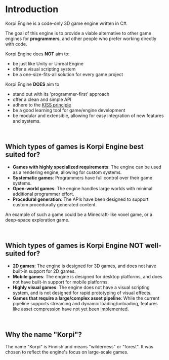 
# Introduction

Korpi Engine is a code-only 3D game engine written in C#.

The goal of this engine is to provide a viable alternative to other game engines for **programmers**,
and other people who prefer working directly with code.

Korpi Engine does **NOT** aim to:
- be just like Unity or Unreal Engine
- offer a visual scripting system
- be a one-size-fits-all solution for every game project

Korpi Engine **DOES** aim to
- stand out with its 'programmer-first' approach
- offer a clean and simple API
- adhere to the [KISS principle](https://en.m.wikipedia.org/wiki/KISS_principle)
- be a good learning tool for game/engine development
- be modular and extensible, allowing for easy integration of new features and systems.

<br/>

## Which types of games is Korpi Engine best suited for?

- **Games with highly specialized requirements**: The engine can be used as a rendering engine, allowing for custom systems.
- **Systematic games**: Programmers have full control over their game systems.
- **Open-world games**: The engine handles large worlds with minimal additional programmer effort.
- **Procedural generation**: The APIs have been designed to support custom procedurally generated content.

An example of such a game could be a Minecraft-like voxel game, or a deep-space exploration game.

<br/>

## Which types of games is Korpi Engine NOT well-suited for?

- **2D games**: The engine is designed for 3D games, and does not have built-in support for 2D games.
- **Mobile games**: The engine is designed for desktop platforms, and does not have built-in support for mobile platforms.
- **Highly visual games**: The engine does not have a visual scripting system, and is not designed for rapid prototyping of visual effects.
- **Games that require a large/complex asset pipeline**: While the current pipeline supports streaming and dynamic loading/unloading, features like asset compression have not yet been implemented.

<br/>

## Why the name "Korpi"?

The name "Korpi" is Finnish and means "wilderness" or "forest". It was chosen to reflect the engine's focus on large-scale games.